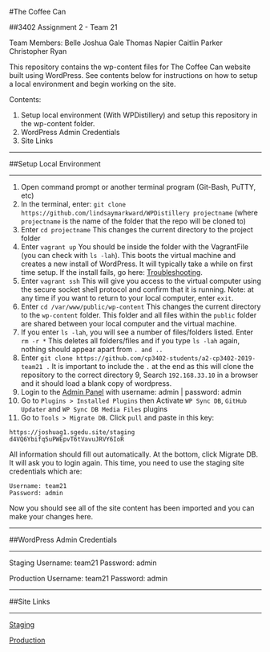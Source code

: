 #The Coffee Can

##3402 Assignment 2 - Team 21 

Team Members:
Belle
Joshua Gale
Thomas Napier
Caitlin Parker
Christopher Ryan

This repository contains the wp-content files for The Coffee Can website built using WordPress. See contents below for instructions on how to setup a local environment and begin working on the site. 

Contents:
1. Setup local environment (With WPDistillery) and setup this repository in the wp-content folder.
2. WordPress Admin Credentials
3. Site Links

--------------------------------------------------------------

##Setup Local Environment

--------------------------------------------------------------

1. Open command prompt or another terminal program (Git-Bash, PuTTY, etc)
2. In the terminal, enter: `git clone https://github.com/lindsaymarkward/WPDistillery projectname` (where `projectname` is the name of the folder that the repo will be cloned to)
3. Enter `cd projectname` 
This changes the current directory to the project folder
4. Enter `vagrant up`
You should be inside the folder with the VagrantFile (you can check with `ls -lah`). This boots the virtual machine and creates a new install of WordPress. It will typically take a while on first time setup. If the install fails, go here: [Troubleshooting](https://github.com/lindsaymarkward/WPDistillery#troubleshooting).
5. Enter `vagrant ssh` 
This will give you access to the virtual computer using the secure socket shell protocol and confirm that it is running. Note: at any time if you want to return to your local computer, enter `exit`.
6. Enter `cd /var/www/public/wp-content` 
This changes the current directory to the `wp-content` folder. This folder and all files within the `public` folder are shared between your local computer and the virtual machine.      
7. If you enter `ls -lah`, you will see a number of files/folders listed. Enter `rm -r *` This deletes all folders/files and if you type `ls -lah` again, nothing should appear apart from `. and ..` 
8. Enter `git clone https://github.com/cp3402-students/a2-cp3402-2019-team21 .` 
It is important to include the `.` at the end as this will clone the repository to the correct directory
9, Search `192.168.33.10` in a browser and it should load a blank copy of wordpress. 
10. Login to the [Admin Panel](http://192.168.33.10/wp-admin/) with username: admin | password: admin
11. Go to `Plugins > Installed Plugins` then Activate `WP Sync DB`, `GitHub Updater` and `WP Sync DB Media Files` plugins
12. Go to `Tools > Migrate DB`. Click `pull` and paste in this key: 
```
https://joshuag1.sgedu.site/staging
d4VQ6Ybifq5uPWEpvT6tVavuJRVY6IoR
```
All information should fill out automatically. At the bottom, click Migrate DB. It will ask you to login again. This time, you need to use the staging site credentials which are:
```
Username: team21
Password: admin
```
Now you should see all of the site content has been imported and you can make your changes here. 

--------------------------------------------------------------

##WordPress Admin Credentials

--------------------------------------------------------------

Staging
Username: team21
Password: admin

Production
Username: team21
Password: admin

--------------------------------------------------------------

##Site Links

--------------------------------------------------------------

[Staging](http://joshuag1.sgedu.site/staging/)

[Production](http://joshuag1.sgedu.site/production/)

